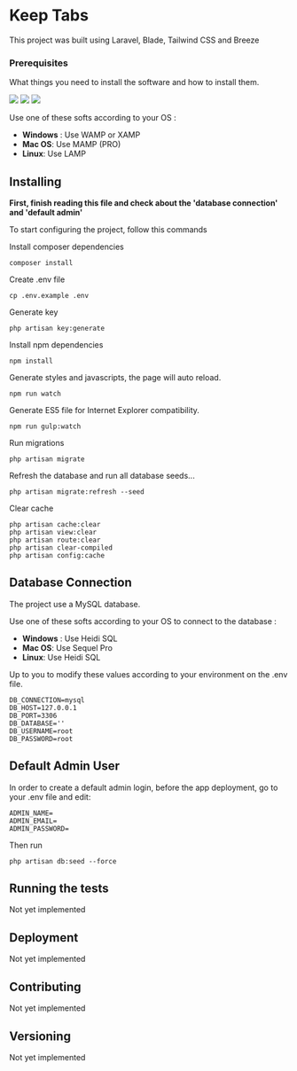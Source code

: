 # Keep Tabs

This project was built using Laravel, Blade, Tailwind CSS and Breeze

### Prerequisites

What things you need to install the software and how to install them.

![](https://img.shields.io/badge/PHP-v7.2-blue.svg)
![](https://img.shields.io/badge/MYSQL-v5.7-green.svg)
![](https://img.shields.io/badge/APACHE-v2.5-yellow.svg)

Use one of these softs according to your OS :

-   **Windows** : Use WAMP or XAMP
-   **Mac OS**: Use MAMP (PRO)
-   **Linux**: Use LAMP

## Installing

**First, finish reading this file and check about the 'database connection' and 'default admin'**

To start configuring the project, follow this commands

Install composer dependencies

```
composer install
```

Create .env file

```
cp .env.example .env
```

Generate key

```
php artisan key:generate
```

Install npm dependencies

```
npm install
```

Generate styles and javascripts, the page will auto reload.

```
npm run watch
```

Generate ES5 file for Internet Explorer compatibility.
```
npm run gulp:watch
```

Run migrations

```
php artisan migrate
```

Refresh the database and run all database seeds...

```
php artisan migrate:refresh --seed
```

Clear cache
```
php artisan cache:clear
php artisan view:clear
php artisan route:clear
php artisan clear-compiled
php artisan config:cache
```

## Database Connection

The project use a MySQL database.

Use one of these softs according to your OS to connect to the database :

-   **Windows** : Use Heidi SQL
-   **Mac OS**: Use Sequel Pro
-   **Linux**: Use Heidi SQL

Up to you to modify these values according to your environment on the .env file.

```
DB_CONNECTION=mysql
DB_HOST=127.0.0.1
DB_PORT=3306
DB_DATABASE=''
DB_USERNAME=root
DB_PASSWORD=root
```

##  Default Admin User

In order to create a default admin login, before the app deployment, go to your .env file and edit:
```    
ADMIN_NAME=
ADMIN_EMAIL=
ADMIN_PASSWORD=
```
Then run
```
php artisan db:seed --force
```

## Running the tests

Not yet implemented

## Deployment

Not yet implemented

## Contributing

Not yet implemented

## Versioning

Not yet implemented
